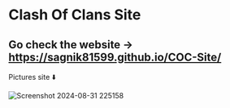 # Clash Of Clans Site
Go check the website -> https://sagnik81599.github.io/COC-Site/
---------------------------------------------------------------
Pictures site ⬇️

![Screenshot 2024-08-31 225158](https://github.com/user-attachments/assets/265b5580-ef1b-4047-8d79-6e47e7930533)

